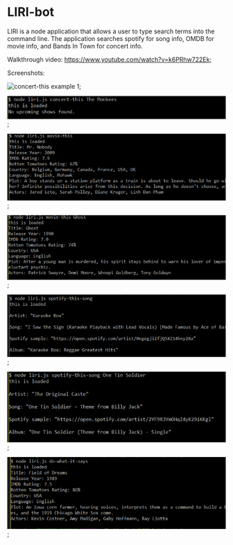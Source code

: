# LIRI-bot

LIRI is a node application that allows a user to type search terms into the command line. The application searches spotify for song info, OMDB for movie info, and Bands In Town for concert info.

Walkthrough video: https://www.youtube.com/watch?v=k6PRhw722Ek;

Screenshots:

![concert-this example 1](https://github.com/thatlisajones/LIRI-bot/master/images/Capture01.png);

![concert-this example 2](https://github.com/thatlisajones/LIRI-bot/blob/master/images/Capture02.png);

![movie-this example 1](https://github.com/thatlisajones/LIRI-bot/blob/master/images/Capture03.png);

![movie-this example 2](https://github.com/thatlisajones/LIRI-bot/blob/master/images/Capture04.png);

![spotify-this-song example 1](https://github.com/thatlisajones/LIRI-bot/blob/master/images/Capture05.png);

![spotify-this-song example 2](https://github.com/thatlisajones/LIRI-bot/blob/master/images/Capture06.png);

![do-what-it-says example](https://github.com/thatlisajones/LIRI-bot/blob/master/images/Capture07.png);
